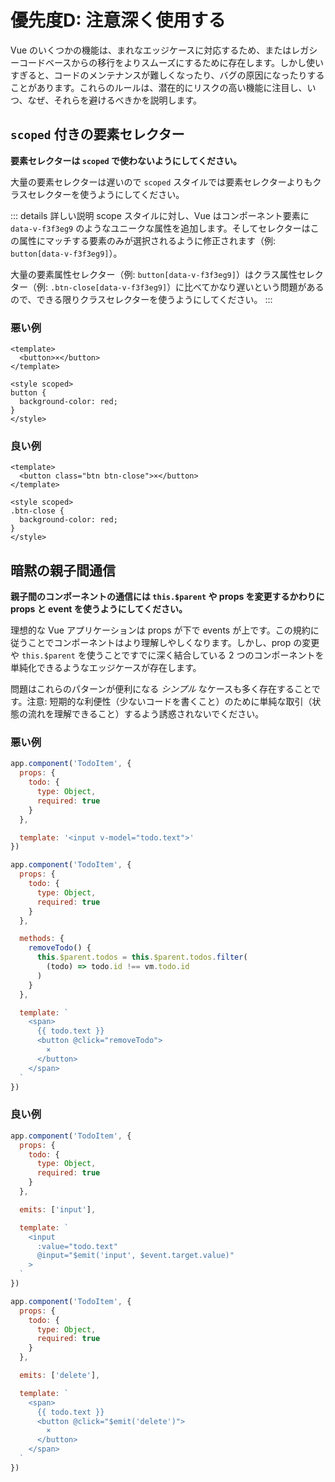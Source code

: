 # 優先度D: 注意深く使用する

Vue のいくつかの機能は、まれなエッジケースに対応するため、またはレガシーコードベースからの移行をよりスムーズにするために存在します。しかし使いすぎると、コードのメンテナンスが難しくなったり、バグの原因になったりすることがあります。これらのルールは、潜在的にリスクの高い機能に注目し、いつ、なぜ、それらを避けるべきかを説明します。

## `scoped` 付きの要素セレクター

**要素セレクターは `scoped` で使わないようにしてください。**

大量の要素セレクターは遅いので `scoped` スタイルでは要素セレクターよりもクラスセレクターを使うようにしてください。

::: details 詳しい説明
scope スタイルに対し、Vue はコンポーネント要素に `data-v-f3f3eg9` のようなユニークな属性を追加します。そしてセレクターはこの属性にマッチする要素のみが選択されるように修正されます（例: `button[data-v-f3f3eg9]`）。

大量の要素属性セレクター（例: `button[data-v-f3f3eg9]`）はクラス属性セレクター（例: `.btn-close[data-v-f3f3eg9]`）に比べてかなり遅いという問題があるので、できる限りクラスセレクターを使うようにしてください。
:::

<div class="style-example style-example-bad">
<h3>悪い例</h3>

```vue-html
<template>
  <button>×</button>
</template>

<style scoped>
button {
  background-color: red;
}
</style>
```

</div>

<div class="style-example style-example-good">
<h3>良い例</h3>

```vue-html
<template>
  <button class="btn btn-close">×</button>
</template>

<style scoped>
.btn-close {
  background-color: red;
}
</style>
```

</div>

## 暗黙の親子間通信

**親子間のコンポーネントの通信には `this.$parent` や props を変更するかわりに props と event を使うようにしてください。**

理想的な Vue アプリケーションは props が下で events が上です。この規約に従うことでコンポーネントはより理解しやしくなります。しかし、prop の変更や `this.$parent` を使うことですでに深く結合している 2 つのコンポーネントを単純化できるようなエッジケースが存在します。

問題はこれらのパターンが便利になる _シンプル_ なケースも多く存在することです。注意: 短期的な利便性（少ないコードを書くこと）のために単純な取引（状態の流れを理解できること）するよう誘惑されないでください。

<div class="style-example style-example-bad">
<h3>悪い例</h3>

```js
app.component('TodoItem', {
  props: {
    todo: {
      type: Object,
      required: true
    }
  },

  template: '<input v-model="todo.text">'
})
```

```js
app.component('TodoItem', {
  props: {
    todo: {
      type: Object,
      required: true
    }
  },

  methods: {
    removeTodo() {
      this.$parent.todos = this.$parent.todos.filter(
        (todo) => todo.id !== vm.todo.id
      )
    }
  },

  template: `
    <span>
      {{ todo.text }}
      <button @click="removeTodo">
        ×
      </button>
    </span>
  `
})
```

</div>

<div class="style-example style-example-good">
<h3>良い例</h3>

```js
app.component('TodoItem', {
  props: {
    todo: {
      type: Object,
      required: true
    }
  },

  emits: ['input'],

  template: `
    <input
      :value="todo.text"
      @input="$emit('input', $event.target.value)"
    >
  `
})
```

```js
app.component('TodoItem', {
  props: {
    todo: {
      type: Object,
      required: true
    }
  },

  emits: ['delete'],

  template: `
    <span>
      {{ todo.text }}
      <button @click="$emit('delete')">
        ×
      </button>
    </span>
  `
})
```

</div>
